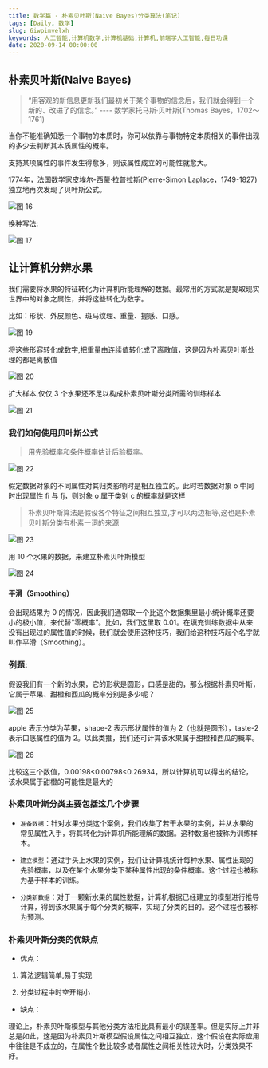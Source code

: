 ```yaml
---
title: 数学篇 - 朴素贝叶斯(Naive Bayes)分类算法(笔记)
tags: [Daily, 数学]
slug: 6iwpimvelxh
keywords: 人工智能,计算机数学,计算机基础,计算机,前端学人工智能,每日功课
date: 2020-09-14 00:00:00
---
```


## 朴素贝叶斯(Naive Bayes)

> “用客观的新信息更新我们最初关于某个事物的信念后，我们就会得到一个新的、改进了的信念。”
>  ---- 数学家托马斯·贝叶斯(Thomas Bayes，1702～1761)

当你不能准确知悉一个事物的本质时，你可以依靠与事物特定本质相关的事件出现的多少去判断其本质属性的概率。

支持某项属性的事件发生得愈多，则该属性成立的可能性就愈大。


1774年，法国数学家皮埃尔-西蒙·拉普拉斯(Pierre-Simon Laplace，1749-1827)独立地再次发现了贝叶斯公式。


![图 16](https://incomparable9527.coding.net/p/imageBed/d/imageBed/git/raw/master/3d6c983eec1f9283cb79904d2cc4cc1c7ee9654d73874ce1daf498b94fd23358.png)  

换种写法:

![图 17](https://incomparable9527.coding.net/p/imageBed/d/imageBed/git/raw/master/a1ace7950302e8e260f8397ea6c765ad2affa502ebc48d64f8b437e03eaf57ac.png)  




## 让计算机分辨水果

我们需要将水果的特征转化为计算机所能理解的数据。最常用的方式就是提取现实世界中的对象之属性，并将这些转化为数字。

比如：形状、外皮颜色、斑马纹理、重量、握感、口感。


![图 19](https://incomparable9527.coding.net/p/imageBed/d/imageBed/git/raw/master/a99743fd96d79a2d6d343ef81f988c32f9ea4b28a8ad5c2391c2658ba60c188b.png)  


将这些形容转化成数字,把重量由连续值转化成了离散值，这是因为朴素贝叶斯处理的都是离散值

![图 20](https://incomparable9527.coding.net/p/imageBed/d/imageBed/git/raw/master/c6c05b372ef0736d10734971409f755698ca90913095af1e752a7ecee88f9e7a.png)  

扩大样本,仅仅 3 个水果还不足以构成朴素贝叶斯分类所需的训练样本


![图 21](https://incomparable9527.coding.net/p/imageBed/d/imageBed/git/raw/master/d485cea0f343ac13f4056b4ec0042563ae0866e275ab17b45ad7aecedc4f41f9.png)  


### 我们如何使用贝叶斯公式 

> 用先验概率和条件概率估计后验概率。
> 
![图 22](https://incomparable9527.coding.net/p/imageBed/d/imageBed/git/raw/master/a725fc90f77e944d101977ea08e273e05f77c4160eb3ecf861a952a8719b8ac1.png)  



假定数据对象的不同属性对其归类影响时是相互独立的。此时若数据对象 o 中同时出现属性 fi 与 fj，则对象 o 属于类别 c 的概率就是这样 

> 朴素贝叶斯算法是假设各个特征之间相互独立,才可以两边相等,这也是朴素贝叶斯分类有朴素一词的来源

![图 23](https://incomparable9527.coding.net/p/imageBed/d/imageBed/git/raw/master/890407d644aa61250ee7e983ec0fd8e161679f7ff7e29a02bab486922a42e607.png)  

用 10 个水果的数据，来建立朴素贝叶斯模型

![图 24](https://incomparable9527.coding.net/p/imageBed/d/imageBed/git/raw/master/6ec393ee25603bb065911573df41cc0ce291e26087cb78c1a2f80b64e3739eb1.png)  

#### 平滑（Smoothing）
会出现结果为 0 的情况，因此我们通常取一个比这个数据集里最小统计概率还要小的极小值，来代替“零概率”。比如，我们这里取 0.01。在填充训练数据中从来没有出现过的属性值的时候，我们就会使用这种技巧，我们给这种技巧起个名字就叫作平滑（Smoothing）。



### 例题:

假设我们有一个新的水果，它的形状是圆形，口感是甜的，那么根据朴素贝叶斯，它属于苹果、甜橙和西瓜的概率分别是多少呢？

![图 25](https://incomparable9527.coding.net/p/imageBed/d/imageBed/git/raw/master/e7bb1d2b6d6271b843f6fe43a407494899f04695c881ed0971f8ad09b862abdb.png)  


apple 表示分类为苹果，shape-2 表示形状属性的值为 2（也就是圆形），taste-2 表示口感属性的值为 2。以此类推，我们还可计算该水果属于甜橙和西瓜的概率。


![图 26](https://incomparable9527.coding.net/p/imageBed/d/imageBed/git/raw/master/566411191bd8528f098fcae1cb13f0ff42a4b689de1e6f364b8dfbd38ebeb8f3.png)  


比较这三个数值，0.00198<0.00798<0.26934，所以计算机可以得出的结论，该水果属于甜橙的可能性是最大的


### 朴素贝叶斯分类主要包括这几个步骤

* `准备数据`：针对水果分类这个案例，我们收集了若干水果的实例，并从水果的常见属性入手，将其转化为计算机所能理解的数据。这种数据也被称为训练样本。
  
* `建立模型`：通过手头上水果的实例，我们让计算机统计每种水果、属性出现的先验概率，以及在某个水果分类下某种属性出现的条件概率。这个过程也被称为基于样本的训练。
  
* `分类新数据`：对于一颗新水果的属性数据，计算机根据已经建立的模型进行推导计算，得到该水果属于每个分类的概率，实现了分类的目的。这个过程也被称为预测。


### 朴素贝叶斯分类的优缺点

* 优点：

 1. 算法逻辑简单,易于实现

 2. 分类过程中时空开销小

* 缺点：

理论上，朴素贝叶斯模型与其他分类方法相比具有最小的误差率。但是实际上并非总是如此，这是因为朴素贝叶斯模型假设属性之间相互独立，这个假设在实际应用中往往是不成立的，在属性个数比较多或者属性之间相关性较大时，分类效果不好。



<!-- ### 例题: 

一对男女朋友，男生想女生求婚，男生的四个特点分别是不帅，性格不好，身高矮，不上进，请你判断一下女生是嫁还是不嫁？


转为数学问题就是比较p(嫁|(不帅、性格不好、身高矮、不上进))与p(不嫁|(不帅、性格不好、身高矮、不上进))的概率

#### 代入公式

![图 18](https://incomparable9527.coding.net/p/imageBed/d/imageBed/git/raw/master/8cc79df2582ccace9b21438ff3e8e6e25c80d045b34da026fbc8c08f7f240e89.png)  



通过朴素贝叶斯公式可以转化为好求的三个量,只要求得以下三个量,对比概率.就能拿到我们的结果.

* p(不帅、性格不好、身高矮、不上进|嫁)
* p（不帅、性格不好、身高矮、不上进)
* p(嫁)

#### 这三个量是如何求得?

```
p(不帅、性格不好、身高矮、不上进|嫁) = p(不帅|嫁)*p(性格不好|嫁)*p(身高矮|嫁)*p(不上进|嫁)
``` -->
